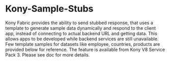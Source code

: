 # Kony-Sample-Stubs
Kony Fabric provides the ability to send stubbed response, that uses a template to generate sample data dynamically and respond to the client app, instead of connecting to actual backend URL and getting data. This allows apps to be developed while backend services are still unavailable. Few template samples for datasets like employee, countries, products are provided below for reference. The feature is available from Kony V8 Service Pack 3. Please see doc for more details.
